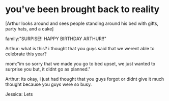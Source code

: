 # you've been brought back to reality

[Arthur looks around and sees people standing around his bed with gifts, party hats, and a cake]

family:"SURPISE!! HAPPY BIRTHDAY ARTHUR!!"

Arthur: what is this? i thought that you guys said that we werent able to celebrate this year?

mom:"im so sorry that we made you go to bed upset, we just wanted to surprise you but, it didnt go as planned."

Arthur: its okay, i just had thought that you guys forgot or didnt give it much thought because you guys were so busy.

Jessica: Lets 


